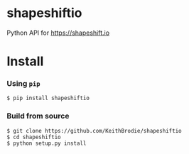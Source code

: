 # shapeshiftio
Python API for https://shapeshift.io

Install
=====

### Using `pip`

```
$ pip install shapeshiftio
```


### Build from source

```
$ git clone https://github.com/KeithBrodie/shapeshiftio
$ cd shapeshiftio
$ python setup.py install
```
